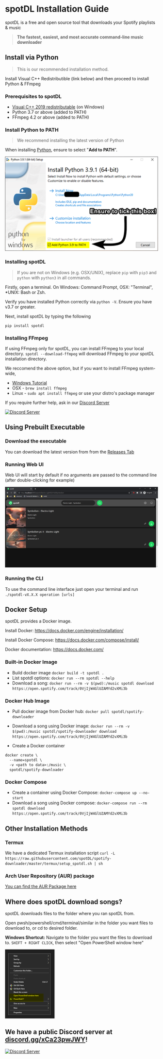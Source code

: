 # spotDL Installation Guide

spotDL is a free and open source tool that downloads your Spotify playlists & music

> **The fastest, easiest, and most accurate command-line music downloader**

## Install via Python

> This is our recommended installation method.

Install Visual C++ Redistributible (link below) and then proceed to install Python & FFmpeg

### Prerequisites to spotDL

- [Visual C++ 2019 redistributable](https://docs.microsoft.com/pl-pl/cpp/windows/latest-supported-vc-redist?view=msvc-170#visual-studio-2015-2017-2019-and-2022) (on Windows)
- Python 3.7 or above (added to PATH)
- FFmpeg 4.2 or above (added to PATH)

### Install Python to PATH

> We recommend installing the latest version of Python

When installing [Python](https://python.org/), ensure to select "**Add to PATH**".

![Add to PATH Image](images/ADD_TO_PATH.png)

### Installing spotDL

> If you are not on Windows (e.g. OSX/UNIX), replace `pip` with `pip3` and `python` with `python3` in all commands.

Firstly, open a terminal. On Windows: Command Prompt, OSX: "Terminal", *UNIX: Bash or Zsh.

Verify you have installed Python correctly via `python -V`. Ensure you have v3.7 or greater.

Next, install spotDL by typing the following

```shell
pip install spotdl
```

### Installing FFmpeg

If using FFmpeg only for spotDL, you can install FFmpeg to your local directory.
`spotdl --download-ffmpeg` will download FFmpeg to your spotDL installation directory.

We reccomend the above option, but if you want to install FFmpeg system-wide,

- [Windows Tutorial](https://windowsloop.com/install-ffmpeg-windows-10/)
- OSX - `brew install ffmpeg`
- Linux - `sudo apt install ffmpeg` or use your distro's package manager 


If you require further help, ask in our [Discord Server](https://discord.gg/xCa23pwJWY)

[![Discord Server](https://img.shields.io/discord/771628785447337985?color=7289da&label=DISCORD&style=for-the-badge)](https://discord.gg/xCa23pwJWY)

## Using Prebuilt Executable

### Download the executable

You can download the latest version from from the [Releases Tab](https://github.com/spotDL/spotify-downloader/releases)

### Running Web UI

Web UI will start by default if no arguments are passed to the command line (after double-clicking for example)

![Web UI](images/WEB_UI.png)

### Running the CLI

To use the command line interface just open your terminal and run `./spotdl-vX.X.X operation [urls]`

## Docker Setup

spotDL provides a Docker image.

Install Docker: <https://docs.docker.com/engine/installation/>

Install Docker Compose: <https://docs.docker.com/compose/install/>

Docker documentation: <https://docs.docker.com/>

### Built-in Docker Image

- Build docker image `docker build -t spotdl .`
- List spotdl options: `docker run --rm spotdl --help`
- Download a song: `docker run --rm -v $(pwd):/music spotdl download https://open.spotify.com/track/0VjIjW4GlUZAMYd2vXMi3b`

### Docker Hub Image

- Pull docker image from Docker hub: `docker pull spotdl/spotify-downloader`

- Download a song using Docker image: `docker run --rm -v $(pwd):/music spotdl/spotify-downloader download https://open.spotify.com/track/0VjIjW4GlUZAMYd2vXMi3b`

- Create a Docker container

```
docker create \
  --name=spotdl \
  -v <path to data>:/music \
  spotdl/spotify-downloader
```

### Docker Compose

- Create a container using Docker Compose: `docker-compose up --no-start`
- Download a song using Docker compose: `docker-compose run --rm spotdl download https://open.spotify.com/track/0VjIjW4GlUZAMYd2vXMi3b`

## Other Installation Methods

### Termux

We have a dedicated Termux installation script
`curl -L https://raw.githubusercontent.com/spotDL/spotify-downloader/master/termux/setup_spotdl.sh | sh`

### Arch User Repository (AUR) package

[You can find the AUR Package here](https://aur.archlinux.org/packages/python-spotdl)

## Where does spotDL download songs?

spotDL downloads files to the folder where you ran spotDL from.

Open pwsh/powershell/cmd/terminal/similar in the folder you want files to download to, or
cd to desired folder.

**Windows Shortcut:** Navigate to the folder you want the files to download to.
`SHIFT + RIGHT CLICK`, then select "Open PowerShell window here"

![Windows PWSH](images/POWERSHELL.png)

## We have a public Discord server at **[discord.gg/xCa23pwJWY](https://discord.gg/xCa23pwJWY)!**

[![Discord Server](https://img.shields.io/discord/771628785447337985?color=7289da&label=DISCORD&style=for-the-badge)](https://discord.gg/xCa23pwJWY)
